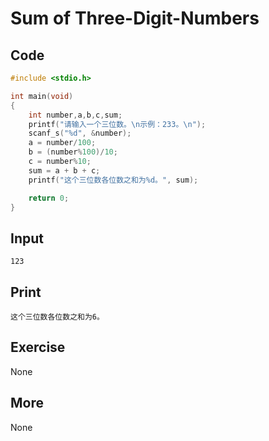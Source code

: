 # Sum of Three-Digit-Numbers

## Code

```C
#include <stdio.h>

int main(void)
{
	int number,a,b,c,sum;
	printf("请输入一个三位数。\n示例：233。\n");
	scanf_s("%d", &number);
	a = number/100;
	b = (number%100)/10;
	c = number%10;
	sum = a + b + c;
	printf("这个三位数各位数之和为%d。", sum);

	return 0;
}
```

## Input

`123`

## Print

`这个三位数各位数之和为6。`

## Exercise

None

## More

None
